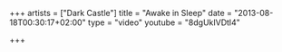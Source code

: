 +++
artists = ["Dark Castle"]
title = "Awake in Sleep"
date = "2013-08-18T00:30:17+02:00"
type = "video"
youtube = "8dgUkIVDtl4"

+++

